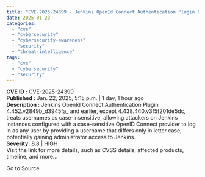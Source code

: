 ```yaml
---
title: "CVE-2025-24399 - Jenkins OpenId Connect Authentication Plugin Case Insensitive Authentication Bypass Vulnerability"
date: 2025-01-23
categories: 
  - "cve"
  - "cybersecurity"
  - "cybersecurity-awareness"
  - "security"
  - "threat-intelligence"
tags: 
  - "cve"
  - "cybersecurity"
  - "security"
---
```


**CVE ID :** CVE-2025-24399  
**Published :** Jan. 22, 2025, 5:15 p.m. | 1 day, 1 hour ago  
**Description :** Jenkins OpenId Connect Authentication Plugin 4.452.v2849b\_d3945fa\_ and earlier, except 4.438.440.v3f5f201de5dc, treats usernames as case-insensitive, allowing attackers on Jenkins instances configured with a case-sensitive OpenID Connect provider to log in as any user by providing a username that differs only in letter case, potentially gaining administrator access to Jenkins.  
**Severity:** 8.8 | HIGH  
Visit the link for more details, such as CVSS details, affected products, timeline, and more...

Go to Source
